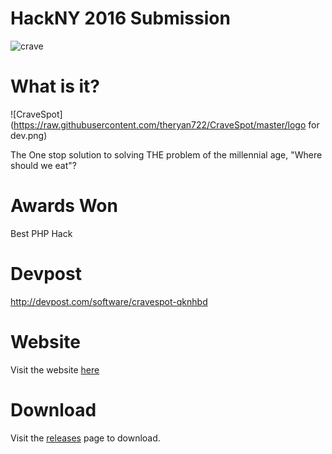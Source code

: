 # HackNY 2016 Submission
![crave](https://cloud.githubusercontent.com/assets/14133821/16435801/9d7dcbc4-3d66-11e6-8c06-a8245f404bea.png)


# What is it?
![CraveSpot](https://raw.githubusercontent.com/theryan722/CraveSpot/master/logo for dev.png)

The One stop solution to solving THE problem of the millennial age, "Where should we eat"?

# Awards Won
Best PHP Hack

# Devpost
http://devpost.com/software/cravespot-qknhbd

# Website
Visit the website [here](https://rubydong.github.io/Crave-Spot/)

# Download
Visit the [releases](https://github.com/theryan722/CraveSpot/releases) page to download.
